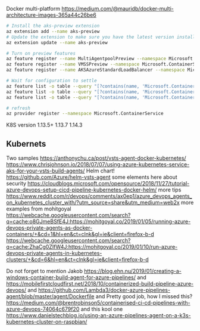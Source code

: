 
Docker multi-platform
https://medium.com/@mauridb/docker-multi-architecture-images-365a44c26be6

```bash
# Install the aks-preview extension
az extension add --name aks-preview
# Update the extension to make sure you have the latest version installed
az extension update --name aks-preview

# Turn on preview features
az feature register --name MultiAgentpoolPreview --namespace Microsoft.ContainerService
az feature register --name VMSSPreview --namespace Microsoft.ContainerService
az feature register --name AKSAzureStandardLoadBalancer --namespace Microsoft.ContainerService

# Wait for configuration to settle
az feature list -o table --query "[?contains(name, 'Microsoft.ContainerService/MultiAgentpoolPreview')].{Name:name,State:properties.state}"
az feature list -o table --query "[?contains(name, 'Microsoft.ContainerService/VMSSPreview')].{Name:name,State:properties.state}"
az feature list -o table --query "[?contains(name, 'Microsoft.ContainerService/AKSAzureStandardLoadBalancer')].{Name:name,State:properties.state}"

# refresh
az provider register --namespace Microsoft.ContainerService
```

K8S version 1.13.5+
1.13.7
1.14.3

## Kubernets
Two samples
https://anthonychu.ca/post/vsts-agent-docker-kubernetes/
https://www.chrisjohnson.io/2018/07/07/using-azure-kubernetes-service-aks-for-your-vsts-build-agents/
Helm chart!
https://github.com/Azure/helm-vsts-agent
some elements here about security
https://cloudblogs.microsoft.com/opensource/2018/11/27/tutorial-azure-devops-setup-cicd-pipeline-kubernetes-docker-helm/
more tips
https://www.reddit.com/r/devops/comments/ax0ep1/azure_devops_agents_on_kubernetes_cluster_with/?utm_source=share&utm_medium=web2x
more examples from mohitgoyal
https://webcache.googleusercontent.com/search?q=cache:o8GJmeBSfE4J:https://mohitgoyal.co/2019/01/05/running-azure-devops-private-agents-as-docker-containers/+&cd=1&hl=en&ct=clnk&gl=ie&client=firefox-b-d
https://webcache.googleusercontent.com/search?q=cache:ZhaCg0ZIfW4J:https://mohitgoyal.co/2019/01/10/run-azure-devops-private-agents-in-kubernetes-clusters/+&cd=6&hl=en&ct=clnk&gl=ie&client=firefox-b-d

Do not forget to mention Jakob
https://blog.ehn.nu/2019/01/creating-a-windows-container-build-agent-for-azure-pipelines/
and
https://mobilefirstcloudfirst.net/2018/10/containerized-build-pipeline-azure-devops/
and
https://github.com/Lambda3/docker-azure-pipelines-agent/blob/master/agent/Dockerfile
and Pretty good job, how I missed this?
https://medium.com/@brentrobinson5/containerised-ci-cd-pipelines-with-azure-devops-74064c679f20
and this kool one
https://www.danielstechblog.io/using-an-azure-pipelines-agent-on-a-k3s-kubernetes-cluster-on-raspbian/